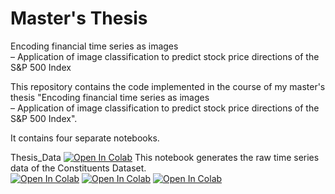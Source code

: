 # Master's Thesis

Encoding financial time series as images <br>
– Application of image classification to predict stock price directions of the S&P 500 Index

This repository contains the code implemented in the course of my master's thesis "Encoding financial time series as images <br>
– Application of image classification to predict stock price directions of the S&P 500 Index".

It contains four separate notebooks.

Thesis_Data [![Open In Colab](https://colab.research.google.com/assets/colab-badge.svg)](https://colab.research.google.com/github/sukilovm/Encoding-financial-time-series-as-images/blob/main/Thesis_Data.ipynb) This notebook generates the raw time series data of the Constituents Dataset. <br>
[![Open In Colab](https://colab.research.google.com/assets/colab-badge.svg)](https://colab.research.google.com/github/sukilovm/Encoding-financial-time-series-as-images/blob/main/Thesis_Images.ipynb)
[![Open In Colab](https://colab.research.google.com/assets/colab-badge.svg)](https://colab.research.google.com/github/sukilovm/Encoding-financial-time-series-as-images/blob/main/Thesis_Models.ipynb)
[![Open In Colab](https://colab.research.google.com/assets/colab-badge.svg)](https://colab.research.google.com/github/sukilovm/Encoding-financial-time-series-as-images/blob/main/Thesis_Trading.ipynb)

 
